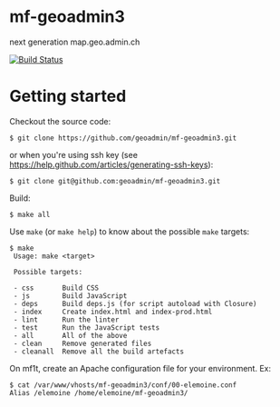 mf-geoadmin3
============

next generation map.geo.admin.ch

[![Build Status](https://travis-ci.org/geoadmin/mf-geoadmin3.png?branch=master)](https://travis-ci.org/geoadmin/mf-geoadmin3)

# Getting started

Checkout the source code:

    $ git clone https://github.com/geoadmin/mf-geoadmin3.git

or when you're using ssh key (see https://help.github.com/articles/generating-ssh-keys):

    $ git clone git@github.com:geoadmin/mf-geoadmin3.git

Build:

    $ make all

Use `make` (or `make help`) to know about the possible `make` targets:

    $ make
     Usage: make <target>

     Possible targets:

     - css       Build CSS
     - js        Build JavaScript
     - deps      Build deps.js (for script autoload with Closure)
     - index     Create index.html and index-prod.html
     - lint      Run the linter
     - test      Run the JavaScript tests
     - all       All of the above
     - clean     Remove generated files
     - cleanall  Remove all the build artefacts

On mf1t, create an Apache configuration file for your environment. Ex:

    $ cat /var/www/vhosts/mf-geoadmin3/conf/00-elemoine.conf
    Alias /elemoine /home/elemoine/mf-geoadmin3/
